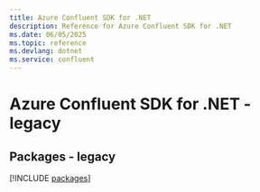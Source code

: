 ```yaml
---
title: Azure Confluent SDK for .NET
description: Reference for Azure Confluent SDK for .NET
ms.date: 06/05/2025
ms.topic: reference
ms.devlang: dotnet
ms.service: confluent
---
```

# Azure Confluent SDK for .NET - legacy
## Packages - legacy
[!INCLUDE [packages](confluent-index.md)]